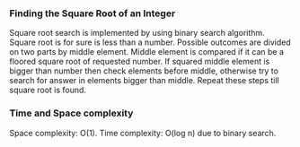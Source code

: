
### Finding the Square Root of an Integer

Square root search is implemented by using binary search algorithm. 
Square root is for sure is less than a number. Possible outcomes are divided on two parts by middle element.
Middle element is compared if it can be a floored square root of requested number.
If squared middle element is bigger than number then check elements before middle, 
otherwise try to search for answer in elements bigger than middle.
Repeat these steps till square root is found.

### Time and Space complexity

Space complexity: O(1).
Time complexity: O(log n) due to binary search.
 